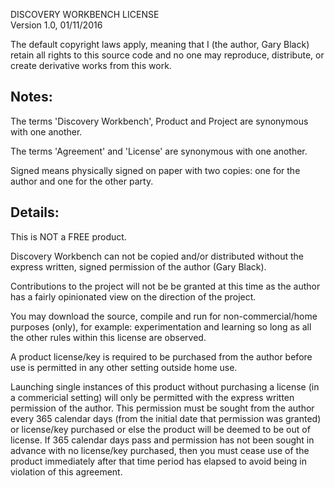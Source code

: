 DISCOVERY WORKBENCH LICENSE  
Version 1.0, 01/11/2016

The default copyright laws apply, meaning that I (the author, Gary Black) retain all rights to this source code and no one may reproduce, distribute, or create derivative works from this work.

Notes:
------

The terms 'Discovery Workbench', Product and Project are synonymous with one another.

The terms 'Agreement' and 'License' are synonymous with one another.

Signed means physically signed on paper with two copies: one for the author and one for the other party.

Details:
--------

This is NOT a FREE product.

Discovery Workbench can not be copied and/or distributed without the express written, signed permission of the author (Gary Black).

Contributions to the project will not be be granted at this time as the author has a fairly opinionated view on the direction of the project.

You may download the source, compile and run for non-commercial/home purposes (only), for example: experimentation and learning so long as all the other rules within this license are observed.

A product license/key is required to be purchased from the author before use is permitted in any other setting outside home use.

Launching single instances of this product without purchasing a license (in a commericial setting) will only be permitted with the express written permission of the author. This permission must be sought from the author every 365 calendar days (from the initial date that permission was granted) or license/key purchased or else the product will be deemed to be out of license. If 365 calendar days pass and permission has not been sought in advance with no license/key purchased, then you must cease use of the product immediately after that time period has elapsed to avoid being in violation of this agreement.
